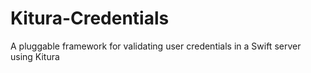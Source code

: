# Kitura-Credentials
A pluggable framework for validating user credentials in a Swift server using Kitura 
